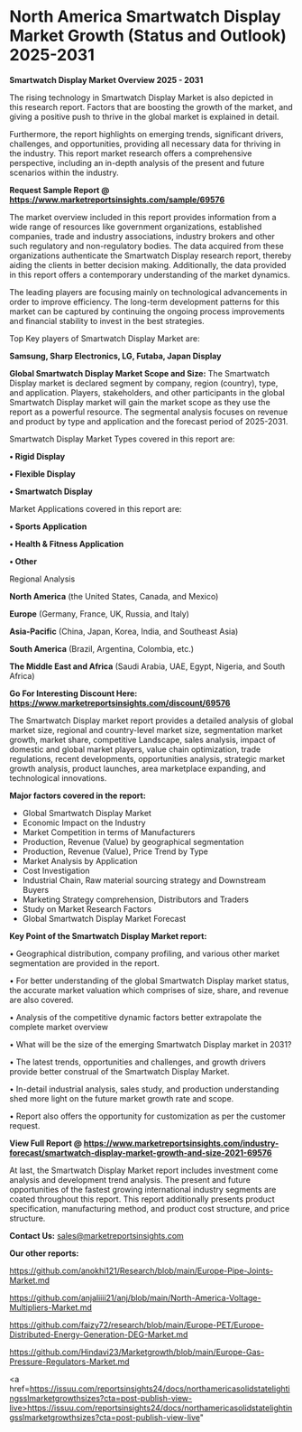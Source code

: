 # North America Smartwatch Display Market Growth (Status and Outlook) 2025-2031

<Strong> Smartwatch Display Market Overview 2025 - 2031</strong>

The rising technology in Smartwatch Display Market is also depicted in this research report. Factors that are boosting the growth of the market, and giving a positive push to thrive in the global market is explained in detail.

Furthermore, the report highlights on emerging trends, significant drivers, challenges, and opportunities, providing all necessary data for thriving in the industry. This report market research offers a comprehensive perspective, including an in-depth analysis of the present and future scenarios within the industry.

<strong>Request Sample Report @ <a href=https://www.marketreportsinsights.com/sample/69576>https://www.marketreportsinsights.com/sample/69576</a></strong>

The market overview included in this report provides information from a wide range of resources like government organizations, established companies, trade and industry associations, industry brokers and other such regulatory and non-regulatory bodies. The data acquired from these organizations authenticate the Smartwatch Display research report, thereby aiding the clients in better decision making. Additionally, the data provided in this report offers a contemporary understanding of the market dynamics.

The leading players are focusing mainly on technological advancements in order to improve efficiency. The long-term development patterns for this market can be captured by continuing the ongoing process improvements and financial stability to invest in the best strategies.

Top Key players of Smartwatch Display Market are:

<strong>Samsung, Sharp Electronics, LG, Futaba, Japan Display</strong>

<strong><b>Global Smartwatch Display Market Scope and Size:</b></strong>
The Smartwatch Display market is declared segment by company, region (country), type, and application. Players, stakeholders, and other participants in the global Smartwatch Display market will gain the market scope as they use the report as a powerful resource. The segmental analysis focuses on revenue and product by type and application and the forecast period of 2025-2031.

Smartwatch Display Market Types covered in this report are:

<strong>• Rigid Display

• Flexible Display

• Smartwatch Display</strong>

Market Applications covered in this report are:

<strong>• Sports Application

• Health & Fitness Application

• Other</strong> 

Regional Analysis

<strong>North America</strong> (the United States, Canada, and Mexico)

<strong>Europe</strong> (Germany, France, UK, Russia, and Italy)

<strong>Asia-Pacific</strong> (China, Japan, Korea, India, and Southeast Asia)

<strong>South America</strong> (Brazil, Argentina, Colombia, etc.)

<strong>The Middle East and Africa</strong> (Saudi Arabia, UAE, Egypt, Nigeria, and South Africa)

<strong>Go For Interesting Discount Here: <a href=https://www.marketreportsinsights.com/discount/69576>https://www.marketreportsinsights.com/discount/69576</a></strong>

The Smartwatch Display market report provides a detailed analysis of global market size, regional and country-level market size, segmentation market growth, market share, competitive Landscape, sales analysis, impact of domestic and global market players, value chain optimization, trade regulations, recent developments, opportunities analysis, strategic market growth analysis, product launches, area marketplace expanding, and technological innovations.

<strong><b>Major factors covered in the report:</b></strong>
<ul>
  <li>Global Smartwatch Display Market </li>
  <li>Economic Impact on the Industry</li>
  <li>Market Competition in terms of Manufacturers</li>
  <li>Production, Revenue (Value) by geographical segmentation</li>
  <li>Production, Revenue (Value), Price Trend by Type</li>
  <li>Market Analysis by Application</li>
  <li>Cost Investigation</li>
  <li>Industrial Chain, Raw material sourcing strategy and Downstream Buyers</li>
  <li>Marketing Strategy comprehension, Distributors and Traders</li>
  <li>Study on Market Research Factors</li>
  <li>Global Smartwatch Display Market Forecast</li>
</ul>

<strong><b>Key Point of the Smartwatch Display Market report:</b></strong>

• Geographical distribution, company profiling, and various other market segmentation are provided in the report.

• For better understanding of the global Smartwatch Display market status, the accurate market valuation which comprises of size, share, and revenue are also covered.

• Analysis of the competitive dynamic factors better extrapolate the complete market overview

• What will be the size of the emerging Smartwatch Display market in 2031?

• The latest trends, opportunities and challenges, and growth drivers provide better construal of the Smartwatch Display Market.

• In-detail industrial analysis, sales study, and production understanding shed more light on the future market growth rate and scope.

• Report also offers the opportunity for customization as per the customer request.

<strong><b>View Full Report @ <a href=https://www.marketreportsinsights.com/industry-forecast/smartwatch-display-market-growth-and-size-2021-69576>https://www.marketreportsinsights.com/industry-forecast/smartwatch-display-market-growth-and-size-2021-69576</a></b></strong>


At last, the Smartwatch Display Market report includes investment come analysis and development trend analysis. The present and future opportunities of the fastest growing international industry segments are coated throughout this report. This report additionally presents product specification, manufacturing method, and product cost structure, and price structure.

<strong>Contact Us:</strong>
sales@marketreportsinsights.com

<strong>Our other reports:</strong>

<a href=https://github.com/anokhi121/Research/blob/main/Europe-Pipe-Joints-Market.md>https://github.com/anokhi121/Research/blob/main/Europe-Pipe-Joints-Market.md</a>

<a href=https://github.com/anjaliiii21/anj/blob/main/North-America-Voltage-Multipliers-Market.md>https://github.com/anjaliiii21/anj/blob/main/North-America-Voltage-Multipliers-Market.md</a>

<a href=https://github.com/faizy72/research/blob/main/Europe-PET/Europe-Distributed-Energy-Generation-DEG-Market.md>https://github.com/faizy72/research/blob/main/Europe-PET/Europe-Distributed-Energy-Generation-DEG-Market.md</a>

<a href=https://github.com/Hindavi23/Marketgrowth/blob/main/Europe-Gas-Pressure-Regulators-Market.md>https://github.com/Hindavi23/Marketgrowth/blob/main/Europe-Gas-Pressure-Regulators-Market.md</a>

<a href=https://issuu.com/reportsinsights24/docs/northamericasolidstatelightingsslmarketgrowthsizes?cta=post-publish-view-live>https://issuu.com/reportsinsights24/docs/northamericasolidstatelightingsslmarketgrowthsizes?cta=post-publish-view-live</a>"
